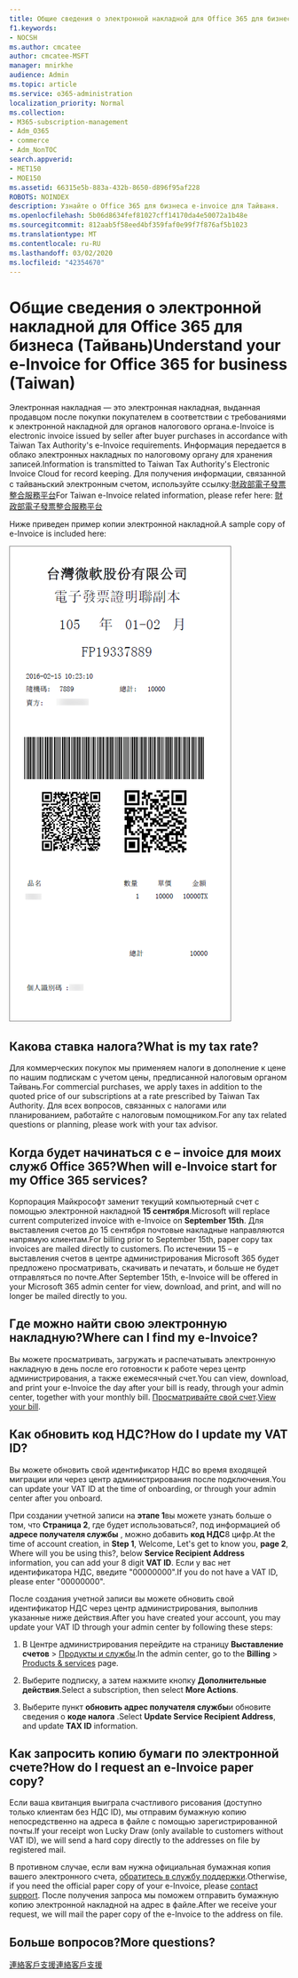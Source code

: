 ```yaml
---
title: Общие сведения о электронной накладной для Office 365 для бизнеса (Тайвань)
f1.keywords:
- NOCSH
ms.author: cmcatee
author: cmcatee-MSFT
manager: mnirkhe
audience: Admin
ms.topic: article
ms.service: o365-administration
localization_priority: Normal
ms.collection:
- M365-subscription-management
- Adm_O365
- commerce
- Adm_NonTOC
search.appverid:
- MET150
- MOE150
ms.assetid: 66315e5b-883a-432b-8650-d896f95af228
ROBOTS: NOINDEX
description: Узнайте о Office 365 для бизнеса e-invoice для Тайваня.
ms.openlocfilehash: 5b06d8634fef81027cff14170da4e50072a1b48e
ms.sourcegitcommit: 812aab5f58eed4bf359faf0e99f7f876af5b1023
ms.translationtype: MT
ms.contentlocale: ru-RU
ms.lasthandoff: 03/02/2020
ms.locfileid: "42354670"
---
```

# <a name="understand-your-e-invoice-for-office-365-for-business-taiwan"></a><span data-ttu-id="6d3fd-103">Общие сведения о электронной накладной для Office 365 для бизнеса (Тайвань)</span><span class="sxs-lookup"><span data-stu-id="6d3fd-103">Understand your e-Invoice for Office 365 for business (Taiwan)</span></span>

<span data-ttu-id="6d3fd-104">Электронная накладная — это электронная накладная, выданная продавцом после покупки покупателем в соответствии с требованиями к электронной накладной для органов налогового органа.</span><span class="sxs-lookup"><span data-stu-id="6d3fd-104">e-Invoice is electronic invoice issued by seller after buyer purchases in accordance with Taiwan Tax Authority's e-Invoice requirements.</span></span> <span data-ttu-id="6d3fd-105">Информация передается в облако электронных накладных по налоговому органу для хранения записей.</span><span class="sxs-lookup"><span data-stu-id="6d3fd-105">Information is transmitted to Taiwan Tax Authority's Electronic Invoice Cloud for record keeping.</span></span> <span data-ttu-id="6d3fd-106">Для получения информации, связанной с тайваньский электронным счетом, используйте ссылку:<a href="https://www.einvoice.nat.gov.tw/" target="_blank">財政部電子發票整合服務平台</a></span><span class="sxs-lookup"><span data-stu-id="6d3fd-106">For Taiwan e-Invoice related information, please refer here: <a href="https://www.einvoice.nat.gov.tw/" target="_blank">財政部電子發票整合服務平台</a></span></span>
  
<span data-ttu-id="6d3fd-107">Ниже приведен пример копии электронной накладной.</span><span class="sxs-lookup"><span data-stu-id="6d3fd-107">A sample copy of e-Invoice is included here:</span></span>
  
![Тайваньский e – счет.](../../media/01a275ad-54a9-4b76-ac03-4b288508b161.png)
  
## <a name="what-is-my-tax-rate"></a><span data-ttu-id="6d3fd-109">Какова ставка налога?</span><span class="sxs-lookup"><span data-stu-id="6d3fd-109">What is my tax rate?</span></span>

<span data-ttu-id="6d3fd-110">Для коммерческих покупок мы применяем налоги в дополнение к цене по нашим подпискам с учетом цены, предписанной налоговым органом Тайвань.</span><span class="sxs-lookup"><span data-stu-id="6d3fd-110">For commercial purchases, we apply taxes in addition to the quoted price of our subscriptions at a rate prescribed by Taiwan Tax Authority.</span></span> <span data-ttu-id="6d3fd-111">Для всех вопросов, связанных с налогами или планированием, работайте с налоговым помощником.</span><span class="sxs-lookup"><span data-stu-id="6d3fd-111">For any tax related questions or planning, please work with your tax advisor.</span></span>
  
## <a name="when-will-e-invoice-start-for-my-office-365-services"></a><span data-ttu-id="6d3fd-112">Когда будет начинаться с e – invoice для моих служб Office 365?</span><span class="sxs-lookup"><span data-stu-id="6d3fd-112">When will e-Invoice start for my Office 365 services?</span></span>

<span data-ttu-id="6d3fd-113">Корпорация Майкрософт заменит текущий компьютерный счет с помощью электронной накладной **15 сентября**.</span><span class="sxs-lookup"><span data-stu-id="6d3fd-113">Microsoft will replace current computerized invoice with e-Invoice on **September 15th**.</span></span> <span data-ttu-id="6d3fd-114">Для выставления счетов до 15 сентября почтовые накладные направляются напрямую клиентам.</span><span class="sxs-lookup"><span data-stu-id="6d3fd-114">For billing prior to September 15th, paper copy tax invoices are mailed directly to customers.</span></span> <span data-ttu-id="6d3fd-115">По истечении 15 – е выставления счетов в центре администрирования Microsoft 365 будет предложено просматривать, скачивать и печатать, и больше не будет отправляться по почте.</span><span class="sxs-lookup"><span data-stu-id="6d3fd-115">After September 15th, e-Invoice will be offered in your Microsoft 365 admin center for view, download, and print, and will no longer be mailed directly to you.</span></span> 
  
## <a name="where-can-i-find-my-e-invoice"></a><span data-ttu-id="6d3fd-116">Где можно найти свою электронную накладную?</span><span class="sxs-lookup"><span data-stu-id="6d3fd-116">Where can I find my e-Invoice?</span></span>

<span data-ttu-id="6d3fd-117">Вы можете просматривать, загружать и распечатывать электронную накладную в день после его готовности к работе через центр администрирования, а также ежемесячный счет.</span><span class="sxs-lookup"><span data-stu-id="6d3fd-117">You can view, download, and print your e-Invoice the day after your bill is ready, through your admin center, together with your monthly bill.</span></span> <span data-ttu-id="6d3fd-118">[Просматривайте свой счет](view-your-bill-or-invoice.md).</span><span class="sxs-lookup"><span data-stu-id="6d3fd-118">[View your bill](view-your-bill-or-invoice.md).</span></span>
  
## <a name="how-do-i-update-my-vat-id"></a><span data-ttu-id="6d3fd-119">Как обновить код НДС?</span><span class="sxs-lookup"><span data-stu-id="6d3fd-119">How do I update my VAT ID?</span></span>

<span data-ttu-id="6d3fd-120">Вы можете обновить свой идентификатор НДС во время входящей миграции или через центр администрирования после подключения.</span><span class="sxs-lookup"><span data-stu-id="6d3fd-120">You can update your VAT ID at the time of onboarding, or through your admin center after you onboard.</span></span>
  
<span data-ttu-id="6d3fd-121">При создании учетной записи на **этапе 1**вы можете узнать больше о том, что **Страница 2**, где будет использоваться?, под информацией об **адресе получателя службы** , можно добавить **код НДС**8 цифр.</span><span class="sxs-lookup"><span data-stu-id="6d3fd-121">At the time of account creation, in **Step 1**, Welcome, Let's get to know you, **page 2**, Where will you be using this?, below **Service Recipient Address** information, you can add your 8 digit **VAT ID**.</span></span> <span data-ttu-id="6d3fd-122">Если у вас нет идентификатора НДС, введите "00000000".</span><span class="sxs-lookup"><span data-stu-id="6d3fd-122">If you do not have a VAT ID, please enter "00000000".</span></span>
  
<span data-ttu-id="6d3fd-123">После создания учетной записи вы можете обновить свой идентификатор НДС через центр администрирования, выполнив указанные ниже действия.</span><span class="sxs-lookup"><span data-stu-id="6d3fd-123">After you have created your account, you may update your VAT ID through your admin center by following these steps:</span></span>
  
1. <span data-ttu-id="6d3fd-124">В Центре администрирования перейдите на страницу **Выставление счетов** \> <a href="https://go.microsoft.com/fwlink/p/?linkid=842054" target="_blank">Продукты и службы</a>.</span><span class="sxs-lookup"><span data-stu-id="6d3fd-124">In the admin center, go to the **Billing** \> <a href="https://go.microsoft.com/fwlink/p/?linkid=842054" target="_blank">Products & services</a> page.</span></span>
    
2. <span data-ttu-id="6d3fd-125">Выберите подписку, а затем нажмите кнопку **Дополнительные действия**.</span><span class="sxs-lookup"><span data-stu-id="6d3fd-125">Select a subscription, then select **More Actions**.</span></span>
    
3. <span data-ttu-id="6d3fd-126">Выберите пункт **обновить адрес получателя службы**и обновите сведения о **коде налога** .</span><span class="sxs-lookup"><span data-stu-id="6d3fd-126">Select **Update Service Recipient Address**, and update **TAX ID** information.</span></span> 
    
## <a name="how-do-i-request-an-e-invoice-paper-copy"></a><span data-ttu-id="6d3fd-127">Как запросить копию бумаги по электронной счете?</span><span class="sxs-lookup"><span data-stu-id="6d3fd-127">How do I request an e-Invoice paper copy?</span></span>

<span data-ttu-id="6d3fd-128">Если ваша квитанция выиграла счастливого рисования (доступно только клиентам без НДС ID), мы отправим бумажную копию непосредственно на адреса в файле с помощью зарегистрированной почты.</span><span class="sxs-lookup"><span data-stu-id="6d3fd-128">If your receipt won Lucky Draw (only available to customers without VAT ID), we will send a hard copy directly to the addresses on file by registered mail.</span></span>
  
<span data-ttu-id="6d3fd-129">В противном случае, если вам нужна официальная бумажная копия вашего электронного счета, [обратитесь в службу поддержки](../../admin/contact-support-for-business-products.md).</span><span class="sxs-lookup"><span data-stu-id="6d3fd-129">Otherwise, if you need the official paper copy of your e-Invoice, please [contact support](../../admin/contact-support-for-business-products.md).</span></span> <span data-ttu-id="6d3fd-130">После получения запроса мы поможем отправить бумажную копию электронной накладной на адрес в файле.</span><span class="sxs-lookup"><span data-stu-id="6d3fd-130">After we receive your request, we will mail the paper copy of the e-Invoice to the address on file.</span></span>
  
## <a name="more-questions"></a><span data-ttu-id="6d3fd-131">Больше вопросов?</span><span class="sxs-lookup"><span data-stu-id="6d3fd-131">More questions?</span></span>

[<span data-ttu-id="6d3fd-132">連絡客戶支援</span><span class="sxs-lookup"><span data-stu-id="6d3fd-132">連絡客戶支援</span></span>](../../admin/contact-support-for-business-products.md)